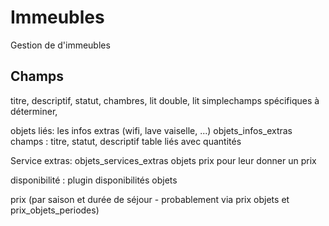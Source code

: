 # Immeubles
Gestion de d'immeubles

## Champs
titre, descriptif, statut, chambres, lit double, lit simplechamps spécifiques à déterminer,

objets liés:
les infos extras (wifi, lave vaiselle, ...)
objets_infos_extras champs : titre, statut, descriptif table liés avec quantités

Service extras:
objets_services_extras
objets prix pour leur donner un prix


disponibilité : plugin disponibilités objets


prix (par saison et durée de séjour -
probablement via prix objets et prix_objets_periodes)